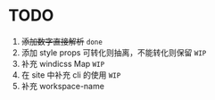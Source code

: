 # TODO
1. ~~添加数字直接解析~~ `done`
2. 添加 style props 可转化则抽离，不能转化则保留 `WIP`
3. 补充 windicss Map `WIP`
4. 在 site 中补充 cli 的使用 `WIP`
5. 补充 workspace-name 